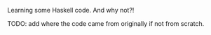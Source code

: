 Learning some Haskell code. And why not?!

TODO: add where the code came from originally if not from scratch.

